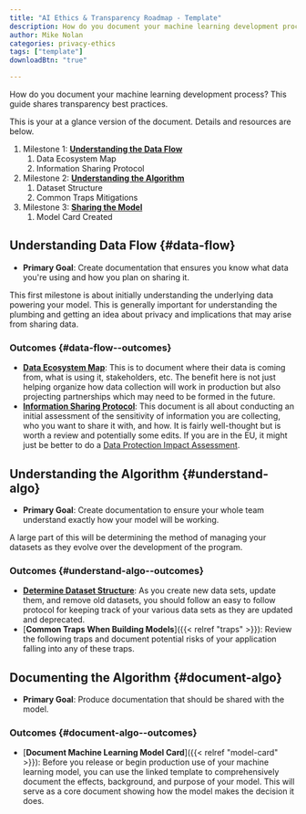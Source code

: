 ```yaml
---
title: "AI Ethics & Transparency Roadmap - Template"
description: How do you document your machine learning development process? This guide shares transparency best practices.
author: Mike Nolan
categories: privacy-ethics
tags: ["template"]
downloadBtn: "true"

---
```


How do you document your machine learning development process?
This guide shares transparency best practices.

This is your at a glance version of the document.
Details and resources are below.

1. Milestone 1: [**Understanding the Data Flow**](#data-flow)
    1. Data Ecosystem Map
    1. Information Sharing Protocol
1. Milestone 2: [**Understanding the Algorithm**](#understand-algo)
    1. Dataset Structure
    1. Common Traps Mitigations
1. Milestone 3: [**Sharing the Model**](#document-algo)
    1. Model Card Created


## Understanding Data Flow {#data-flow}

* **Primary Goal**:
  Create documentation that ensures you know what data you're using and how you plan on sharing it.

This first milestone is about initially understanding the underlying data powering your model.
This is generally important for understanding the plumbing and getting an idea about privacy and implications that may arise from sharing data.

### Outcomes {#data-flow--outcomes}

* [**Data Ecosystem Map**](https://docs.google.com/document/d/18Zg2JwUDJajVDX5VU0vMijL-c9yfumeAUYDc7rgC4iQ/edit):
  This is to document where their data is coming from, what is using it, stakeholders, etc.
  The benefit here is not just helping organize how data collection will work in production but also projecting partnerships which may need to be formed in the future.
* [**Information Sharing Protocol**](https://docs.google.com/document/d/1MISHbWU7KGo4Z4AR-b222f6uXrtpQ-GJiJemGYoL--E/edit):
  This document is all about conducting an initial assessment of the sensitivity of information you are collecting, who you want to share it with, and how.
  It is fairly well-thought but is worth a review and potentially some edits.
  If you are in the EU, it might just be better to do a [Data Protection Impact Assessment](https://ico.org.uk/for-organisations/guide-to-data-protection/guide-to-the-general-data-protection-regulation-gdpr/data-protection-impact-assessments-dpias/what-is-a-dpia/).


## Understanding the Algorithm {#understand-algo}

* **Primary Goal**:
  Create documentation to ensure your whole team understand exactly how your model will be working.

A large part of this will be determining the method of managing your datasets as they evolve over the development of the program.

### Outcomes {#understand-algo--outcomes}

* [**Determine Dataset Structure**](https://humanitarian.atlassian.net/wiki/spaces/imtoolbox/pages/61734950/File+and+Dataset+Management):
  As you create new data sets, update them, and remove old datasets, you should follow an easy to follow protocol for keeping track of your various data sets as they are updated and deprecated.
* [**Common Traps When Building Models**]({{< relref "traps" >}}):
  Review the following traps and document potential risks of your application falling into any of these traps.


## Documenting the Algorithm {#document-algo}

* **Primary Goal**:
  Produce documentation that should be shared with the model.

### Outcomes {#document-algo--outcomes}

* [**Document Machine Learning Model Card**]({{< relref "model-card" >}}):
  Before you release or begin production use of your machine learning model, you can use the linked template to comprehensively document the effects, background, and purpose of your model.
  This will serve as a core document showing how the model makes the decision it does.
